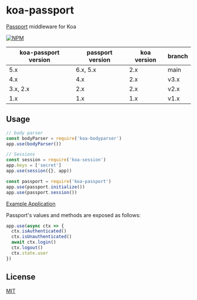 # koa-passport

[Passport](https://github.com/jaredhanson/passport) middleware for Koa

[![NPM][npm]](https://npmjs.org/package/koa-passport)

koa-passport version  | passport version | koa version | branch
--------------------- | ---------------- | ------------| ------
5.x                   | 6.x, 5.x         | 2.x         | main
4.x                   | 4.x              | 2.x         | v3.x
3.x, 2.x              | 2.x              | 2.x         | v2.x
1.x                   | 1.x              | 1.x         | v1.x

## Usage

```js
// body parser
const bodyParser = require('koa-bodyparser')
app.use(bodyParser())

// Sessions
const session = require('koa-session')
app.keys = ['secret']
app.use(session({}, app))

const passport = require('koa-passport')
app.use(passport.initialize())
app.use(passport.session())
```

[Example Application](https://github.com/rkusa/koa-passport-example)

Passport's values and methods are exposed as follows:

```js
app.use(async ctx => {
  ctx.isAuthenticated()
  ctx.isUnauthenticated()
  await ctx.login()
  ctx.logout()
  ctx.state.user
})
```

## License

  [MIT](LICENSE)

[npm]: http://img.shields.io/npm/v/koa-passport.svg
[dependencies]: http://img.shields.io/david/rkusa/koa-passport.svg
[travis]: https://travis-ci.org/rkusa/koa-passport.svg?branch=master
